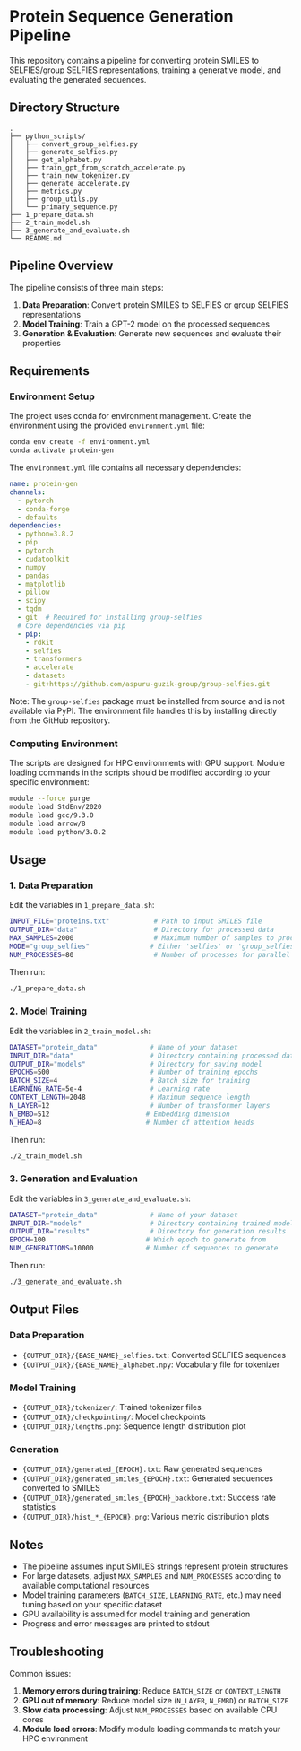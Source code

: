 # Protein Sequence Generation Pipeline

This repository contains a pipeline for converting protein SMILES to SELFIES/group SELFIES representations, training a generative model, and evaluating the generated sequences.

## Directory Structure

```
.
├── python_scripts/
│   ├── convert_group_selfies.py
│   ├── generate_selfies.py
│   ├── get_alphabet.py
│   ├── train_gpt_from_scratch_accelerate.py
│   ├── train_new_tokenizer.py
│   ├── generate_accelerate.py
│   ├── metrics.py
│   ├── group_utils.py
│   └── primary_sequence.py
├── 1_prepare_data.sh
├── 2_train_model.sh
├── 3_generate_and_evaluate.sh
└── README.md
```

## Pipeline Overview

The pipeline consists of three main steps:

1. **Data Preparation**: Convert protein SMILES to SELFIES or group SELFIES representations
2. **Model Training**: Train a GPT-2 model on the processed sequences
3. **Generation & Evaluation**: Generate new sequences and evaluate their properties

## Requirements

### Environment Setup

The project uses conda for environment management. Create the environment using the provided `environment.yml` file:

```bash
conda env create -f environment.yml
conda activate protein-gen
```

The `environment.yml` file contains all necessary dependencies:

```yaml
name: protein-gen
channels:
  - pytorch
  - conda-forge
  - defaults
dependencies:
  - python=3.8.2
  - pip
  - pytorch
  - cudatoolkit
  - numpy
  - pandas
  - matplotlib
  - pillow
  - scipy
  - tqdm
  - git  # Required for installing group-selfies
  # Core dependencies via pip
  - pip:
    - rdkit
    - selfies
    - transformers
    - accelerate
    - datasets
    - git+https://github.com/aspuru-guzik-group/group-selfies.git
```

Note: The `group-selfies` package must be installed from source and is not available via PyPI. The environment file handles this by installing directly from the GitHub repository.

### Computing Environment

The scripts are designed for HPC environments with GPU support. Module loading commands in the scripts should be modified according to your specific environment:

```bash
module --force purge
module load StdEnv/2020 
module load gcc/9.3.0 
module load arrow/8
module load python/3.8.2
```

## Usage

### 1. Data Preparation

Edit the variables in `1_prepare_data.sh`:

```bash
INPUT_FILE="proteins.txt"           # Path to input SMILES file
OUTPUT_DIR="data"                   # Directory for processed data
MAX_SAMPLES=2000                    # Maximum number of samples to process
MODE="group_selfies"               # Either 'selfies' or 'group_selfies'
NUM_PROCESSES=80                    # Number of processes for parallel computation
```

Then run:

```bash
./1_prepare_data.sh
```

### 2. Model Training

Edit the variables in `2_train_model.sh`:

```bash
DATASET="protein_data"             # Name of your dataset
INPUT_DIR="data"                   # Directory containing processed data
OUTPUT_DIR="models"                # Directory for saving model
EPOCHS=500                         # Number of training epochs
BATCH_SIZE=4                       # Batch size for training
LEARNING_RATE=5e-4                 # Learning rate
CONTEXT_LENGTH=2048                # Maximum sequence length
N_LAYER=12                         # Number of transformer layers
N_EMBD=512                        # Embedding dimension
N_HEAD=8                          # Number of attention heads
```

Then run:

```bash
./2_train_model.sh
```

### 3. Generation and Evaluation

Edit the variables in `3_generate_and_evaluate.sh`:

```bash
DATASET="protein_data"             # Name of your dataset
INPUT_DIR="models"                 # Directory containing trained model
OUTPUT_DIR="results"               # Directory for generation results
EPOCH=100                         # Which epoch to generate from
NUM_GENERATIONS=10000             # Number of sequences to generate
```

Then run:

```bash
./3_generate_and_evaluate.sh
```

## Output Files

### Data Preparation
- `{OUTPUT_DIR}/{BASE_NAME}_selfies.txt`: Converted SELFIES sequences
- `{OUTPUT_DIR}/{BASE_NAME}_alphabet.npy`: Vocabulary file for tokenizer

### Model Training
- `{OUTPUT_DIR}/tokenizer/`: Trained tokenizer files
- `{OUTPUT_DIR}/checkpointing/`: Model checkpoints
- `{OUTPUT_DIR}/lengths.png`: Sequence length distribution plot

### Generation
- `{OUTPUT_DIR}/generated_{EPOCH}.txt`: Raw generated sequences
- `{OUTPUT_DIR}/generated_smiles_{EPOCH}.txt`: Generated sequences converted to SMILES
- `{OUTPUT_DIR}/generated_smiles_{EPOCH}_backbone.txt`: Success rate statistics
- `{OUTPUT_DIR}/hist_*_{EPOCH}.png`: Various metric distribution plots

## Notes

- The pipeline assumes input SMILES strings represent protein structures
- For large datasets, adjust `MAX_SAMPLES` and `NUM_PROCESSES` according to available computational resources
- Model training parameters (`BATCH_SIZE`, `LEARNING_RATE`, etc.) may need tuning based on your specific dataset
- GPU availability is assumed for model training and generation
- Progress and error messages are printed to stdout

## Troubleshooting

Common issues:
1. **Memory errors during training**: Reduce `BATCH_SIZE` or `CONTEXT_LENGTH`
2. **GPU out of memory**: Reduce model size (`N_LAYER`, `N_EMBD`) or `BATCH_SIZE`
3. **Slow data processing**: Adjust `NUM_PROCESSES` based on available CPU cores
4. **Module load errors**: Modify module loading commands to match your HPC environment
